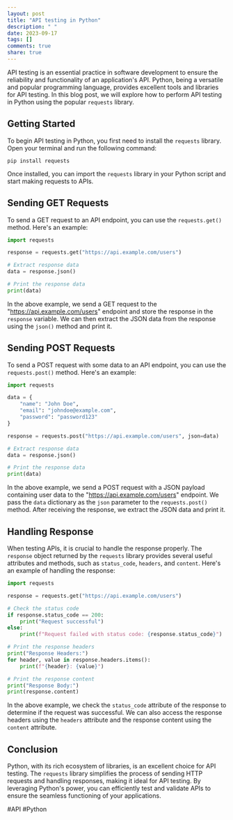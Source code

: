 ```yaml
---
layout: post
title: "API testing in Python"
description: " "
date: 2023-09-17
tags: []
comments: true
share: true
---
```


API testing is an essential practice in software development to ensure the reliability and functionality of an application's API. Python, being a versatile and popular programming language, provides excellent tools and libraries for API testing. In this blog post, we will explore how to perform API testing in Python using the popular `requests` library.

## Getting Started

To begin API testing in Python, you first need to install the `requests` library. Open your terminal and run the following command:

```shell
pip install requests
```

Once installed, you can import the `requests` library in your Python script and start making requests to APIs.

## Sending GET Requests

To send a GET request to an API endpoint, you can use the `requests.get()` method. Here's an example:

```python
import requests

response = requests.get("https://api.example.com/users")

# Extract response data
data = response.json()

# Print the response data
print(data)
```

In the above example, we send a GET request to the "https://api.example.com/users" endpoint and store the response in the `response` variable. We can then extract the JSON data from the response using the `json()` method and print it.

## Sending POST Requests

To send a POST request with some data to an API endpoint, you can use the `requests.post()` method. Here's an example:

```python
import requests

data = {
    "name": "John Doe",
    "email": "johndoe@example.com",
    "password": "password123"
}

response = requests.post("https://api.example.com/users", json=data)

# Extract response data
data = response.json()

# Print the response data
print(data)
```

In the above example, we send a POST request with a JSON payload containing user data to the "https://api.example.com/users" endpoint. We pass the `data` dictionary as the `json` parameter to the `requests.post()` method. After receiving the response, we extract the JSON data and print it.

## Handling Response

When testing APIs, it is crucial to handle the response properly. The `response` object returned by the `requests` library provides several useful attributes and methods, such as `status_code`, `headers`, and `content`. Here's an example of handling the response:

```python
import requests

response = requests.get("https://api.example.com/users")

# Check the status code
if response.status_code == 200:
    print("Request successful")
else:
    print(f"Request failed with status code: {response.status_code}")

# Print the response headers
print("Response Headers:")
for header, value in response.headers.items():
    print(f"{header}: {value}")

# Print the response content
print("Response Body:")
print(response.content)
```

In the above example, we check the `status_code` attribute of the response to determine if the request was successful. We can also access the response headers using the `headers` attribute and the response content using the `content` attribute.

## Conclusion

Python, with its rich ecosystem of libraries, is an excellent choice for API testing. The `requests` library simplifies the process of sending HTTP requests and handling responses, making it ideal for API testing. By leveraging Python's power, you can efficiently test and validate APIs to ensure the seamless functioning of your applications.

#API #Python